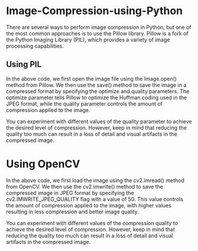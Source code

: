 # Image-Compression-using-Python

There are several ways to perform image compression in Python, but one of the most common approaches is to use the Pillow library. Pillow is a fork of the Python Imaging Library (PIL), which provides a variety of image processing capabilities.

## Using PIL
In the above code, we first open the image file using the Image.open() method from Pillow. We then use the save() method to save the image in a compressed format by specifying the optimize and quality parameters. The optimize parameter tells Pillow to optimize the Huffman coding used in the JPEG format, while the quality parameter controls the amount of compression applied to the image.

You can experiment with different values of the quality parameter to achieve the desired level of compression. However, keep in mind that reducing the quality too much can result in a loss of detail and visual artifacts in the compressed image.

# Using OpenCV
In the above code, we first load the image using the cv2.imread() method from OpenCV. We then use the cv2.imwrite() method to save the compressed image in JPEG format by specifying the cv2.IMWRITE_JPEG_QUALITY flag with a value of 50. This value controls the amount of compression applied to the image, with higher values resulting in less compression and better image quality.

You can experiment with different values of the compression quality to achieve the desired level of compression. However, keep in mind that reducing the quality too much can result in a loss of detail and visual artifacts in the compressed image.
